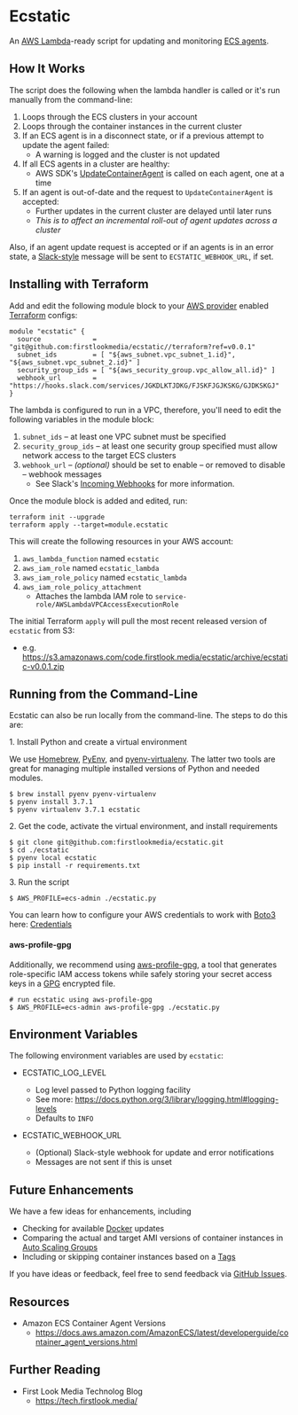 
# Ecstatic

An [AWS Lambda](https://aws.amazon.com/lambda/)-ready script for updating and monitoring [ECS agents](https://github.com/aws/amazon-ecs-agent).

## How It Works

The script does the following when the lambda handler is called or it's run manually from the command-line:

1. Loops through the ECS clusters in your account
2. Loops through the container instances in the current cluster
3. If an ECS agent is in a disconnect state, or if a previous attempt to update the agent failed:
    - A warning is logged and the cluster is not updated
4. If all ECS agents in a cluster are healthy:
    - AWS SDK's [UpdateContainerAgent](https://docs.aws.amazon.com/AmazonECS/latest/APIReference/API_UpdateContainerAgent.html) is called on each agent, one at a time
5. If an agent is out-of-date and the request to `UpdateContainerAgent` is accepted:
    - Further updates in the current cluster are delayed until later runs
    - _This is to affect an incremental roll-out of agent updates across a cluster_

Also, if an agent update request is accepted or if an agents is in an error state, a [Slack-style](https://api.slack.com/incoming-webhooks) message will be sent to `ECSTATIC_WEBHOOK_URL`, if set.

## Installing with Terraform

Add and edit the following module block to your [AWS provider](https://www.terraform.io/docs/providers/aws/) enabled [Terraform](https://www.terraform.io/) configs:

```
module "ecstatic" {
  source             = "git@github.com:firstlookmedia/ecstatic//terraform?ref=v0.0.1"
  subnet_ids         = [ "${aws_subnet.vpc_subnet_1.id}", "${aws_subnet.vpc_subnet_2.id}" ]
  security_group_ids = [ "${aws_security_group.vpc_allow_all.id}" ]
  webhook_url        = "https://hooks.slack.com/services/JGKDLKTJDKG/FJSKFJGJKSKG/GJDKSKGJ"
}
```

The lambda is configured to run in a VPC, therefore, you'll need to edit the following variables in the module block:

1. `subnet_ids` – at least one VPC subnet must be specified
2. `security_group_ids` – at least one security group specified must allow network access to the target ECS clusters
3. `webhook_url` – _(optional)_ should be set to enable – or removed to disable – webhook messages
    - See Slack's [Incoming Webhooks](https://api.slack.com/incoming-webhooks) for more information.

Once the module block is added and edited, run:

```
terraform init --upgrade
terraform apply --target=module.ecstatic
```

This will create the following resources in your AWS account:

1. `aws_lambda_function` named `ecstatic`
1. `aws_iam_role` named `ecstatic_lambda`
1. `aws_iam_role_policy` named `ecstatic_lambda`
1. `aws_iam_role_policy_attachment`
    - Attaches the lambda IAM role to `service-role/AWSLambdaVPCAccessExecutionRole`

The initial Terraform `apply` will pull the most recent released version of `ecstatic` from S3:

* e.g. https://s3.amazonaws.com/code.firstlook.media/ecstatic/archive/ecstatic-v0.0.1.zip



## Running from the Command-Line

Ecstatic can also be run locally from the command-line.  The steps to do this are:

1\. Install Python and create a virtual environment

We use [Homebrew](https://brew.sh/), [PyEnv](https://github.com/pyenv/pyenv), and [pyenv-virtualenv](https://github.com/pyenv/pyenv-virtualenv).  The latter two tools are great for managing multiple installed versions of Python and needed modules.

```
$ brew install pyenv pyenv-virtualenv
$ pyenv install 3.7.1
$ pyenv virtualenv 3.7.1 ecstatic
```

2\. Get the code, activate the virtual environment, and install requirements

```
$ git clone git@github.com:firstlookmedia/ecstatic.git
$ cd ./ecstatic
$ pyenv local ecstatic
$ pip install -r requirements.txt
```

3\. Run the script

```
$ AWS_PROFILE=ecs-admin ./ecstatic.py
```

You can learn how to configure your AWS credentials to work with [Boto3](https://github.com/boto/boto3) here: [Credentials](https://boto3.amazonaws.com/v1/documentation/api/latest/guide/configuration.html)

#### aws-profile-gpg

Additionally, we recommend using [aws-profile-gpg](https://github.com/firstlookmedia/aws-profile-gpg), a tool that generates role-specific IAM access tokens while safely storing your secret access keys in a [GPG](https://www.gnupg.org/) encrypted file.

```
# run ecstatic using aws-profile-gpg
$ AWS_PROFILE=ecs-admin aws-profile-gpg ./ecstatic.py
```

## Environment Variables

The following environment variables are used by `ecstatic`:

* ECSTATIC_LOG_LEVEL
    * Log level passed to Python logging facility
    * See more: https://docs.python.org/3/library/logging.html#logging-levels
    * Defaults to `INFO`

* ECSTATIC_WEBHOOK_URL
    * (Optional) Slack-style webhook for update and error notifications
    * Messages are not sent if this is unset

## Future Enhancements

We have a few ideas for enhancements, including

- Checking for available [Docker](https://www.docker.com) updates
- Comparing the actual and target AMI versions of container instances in [Auto Scaling Groups](https://docs.aws.amazon.com/autoscaling/ec2/userguide/AutoScalingGroup.html)
- Including or skipping container instances based on a [Tags](https://docs.aws.amazon.com/AWSEC2/latest/UserGuide/Using_Tags.html)

If you have ideas or feedback, feel free to send feedback via [GitHub Issues](https://github.com/firstlookmedia/ecstatic/issues).

## Resources

* Amazon ECS Container Agent Versions
    - https://docs.aws.amazon.com/AmazonECS/latest/developerguide/container_agent_versions.html

## Further Reading

* First Look Media Technolog Blog
    - https://tech.firstlook.media/
